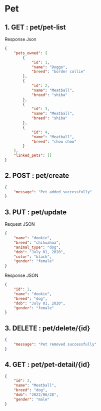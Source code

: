 # Pet
## 1. GET : pet/pet-list
Response Json
```json
{
    "pets_owned": [
        {
            "id": 1,
            "name": "Doggo",
            "breed": "border collie"
        },
        {
            "id": 2,
            "name": "Meatball",
            "breed": "shiba"
        },
        {
            "id": 3,
            "name": "Meatball",
            "breed": "shiba"
        },
        {
            "id": 4,
            "name": "Meatball",
            "breed": "chow chow"
        }
    ],
    "linked_pets": []
}
```
## 2. POST : pet/create
```json
{
    "message": "Pet added successfully"
}
```
## 3. PUT : pet/update
Request JSON
```json
{
    "name": "dookie",
    "breed": "chihuahua",
    "animal_type": "dog",
    "dob": "July 01, 2020",
    "color": "black",
    "gender": "female"
}
```
Response JSON
```json
{
    "id": 2,
    "name": "dookie",
    "breed": "dog",
    "dob": "July 01, 2020",
    "gender": "female"
}
```
## 3. DELETE : pet/delete/{id}
```json
{
    "message": "Pet removed successfully"
}
```
## 4. GET : pet/pet-detail/{id}
```json
{
    "id": 2,
    "name": "Meatball",
    "breed": "dog",
    "dob": "2022/06/28",
    "gender": "male"
}
```

